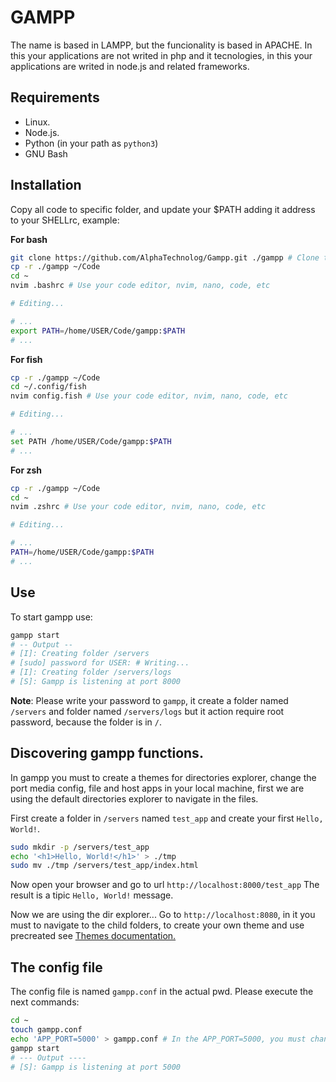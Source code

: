 # GAMPP

The name is based in LAMPP, but the funcionality is based in APACHE.
In this your applications are not writed in php and it tecnologies,
in this your applications are writed in node.js and related frameworks.

## Requirements

- Linux.
- Node.js.
- Python (in your path as `python3`)
- GNU Bash

## Installation

Copy all code to specific folder, and update your $PATH adding it
address to your SHELLrc, example:

**For bash**

```sh
git clone https://github.com/AlphaTechnolog/Gampp.git ./gampp # Clone this repo
cp -r ./gampp ~/Code
cd ~
nvim .bashrc # Use your code editor, nvim, nano, code, etc

# Editing...

# ...
export PATH=/home/USER/Code/gampp:$PATH
# ...
```

**For fish**

```sh
cp -r ./gampp ~/Code
cd ~/.config/fish
nvim config.fish # Use your code editor, nvim, nano, code, etc

# Editing...

# ...
set PATH /home/USER/Code/gampp:$PATH
# ...
```
**For zsh**

```sh
cp -r ./gampp ~/Code
cd ~
nvim .zshrc # Use your code editor, nvim, nano, code, etc

# Editing...

# ...
PATH=/home/USER/Code/gampp:$PATH
# ...
```
## Use

To start gampp use:

```sh
gampp start
# -- Output --
# [I]: Creating folder /servers
# [sudo] password for USER: # Writing...
# [I]: Creating folder /servers/logs
# [S]: Gampp is listening at port 8000
```

**Note**: Please write your password to `gampp`, it create a folder named `/servers` and folder
named `/servers/logs` but it action require root password, because the folder is in `/`.

## Discovering gampp functions.

In gampp you must to create a themes for directories explorer, change the port media config,
file and host apps in your local machine, first we are using the default directories explorer
to navigate in the files.

First create a folder in `/servers` named `test_app` and create your first `Hello, World!`.

```sh
sudo mkdir -p /servers/test_app
echo '<h1>Hello, World!</h1>' > ./tmp
sudo mv ./tmp /servers/test_app/index.html
```

Now open your browser and go to url `http://localhost:8000/test_app`
The result is a tipic `Hello, World!` message.

Now we are using the dir explorer... Go to `http://localhost:8080`, in it you must to navigate to
the child folders, to create your own theme and use precreated see [Themes documentation.](./themes/README.md)

## The config file

The config file is named `gampp.conf` in the actual pwd. Please execute the next commands:

```sh
cd ~
touch gampp.conf
echo 'APP_PORT=5000' > gampp.conf # In the APP_PORT=5000, you must change 5000 to the port
gampp start
# --- Output ----
# [S]: Gampp is listening at port 5000
```